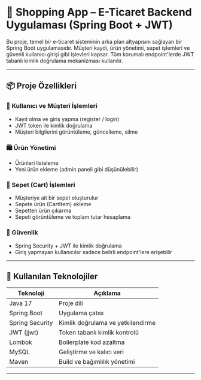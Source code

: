 # 🛒 Shopping App – E-Ticaret Backend Uygulaması (Spring Boot + JWT)

Bu proje, temel bir e-ticaret sisteminin arka plan altyapısını sağlayan bir Spring Boot uygulamasıdır. Müşteri kaydı, ürün yönetimi, sepet işlemleri ve güvenli kullanıcı girişi gibi işlevleri kapsar. Tüm korumalı endpoint'lerde JWT tabanlı kimlik doğrulama mekanizması kullanılır.

---

## 📦 Proje Özellikleri

### 🧍 Kullanıcı ve Müşteri İşlemleri
- Kayıt olma ve giriş yapma (register / login)
- JWT token ile kimlik doğrulama
- Müşteri bilgilerini görüntüleme, güncelleme, silme

### 🛍️ Ürün Yönetimi
- Ürünleri listeleme
- Yeni ürün ekleme (admin paneli gibi düşünülebilir)

### 🛒 Sepet (Cart) İşlemleri
- Müşteriye ait bir sepet oluşturulur
- Sepete ürün (CartItem) ekleme
- Sepetten ürün çıkarma
- Sepeti görüntüleme ve toplam tutar hesaplama

### 🔐 Güvenlik
- Spring Security + JWT ile kimlik doğrulama
- Giriş yapmayan kullanıcılar sadece belirli endpoint'lere erişebilir

---

## 🧰 Kullanılan Teknolojiler

| Teknoloji       | Açıklama                           |
|-----------------|------------------------------------|
| Java 17         | Proje dili                         |
| Spring Boot     | Uygulama çatısı                    |
| Spring Security | Kimlik doğrulama ve yetkilendirme |
| JWT (jjwt)      | Token tabanlı kimlik kontrolü      |
| Lombok          | Boilerplate kod azaltma           |
| MySQL           | Geliştirme ve kalıcı veri         |
| Maven           | Build ve bağımlılık yönetimi      |

---


